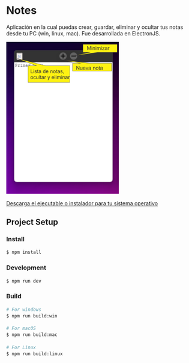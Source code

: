 # Notes

Aplicación en la cual puedas crear, guardar, eliminar y ocultar tus notas desde tu PC (win, linux, mac). Fue desarrollada en ElectronJS.

  <div>
    <img src="https://github.com/cristianflobo/Notes/blob/5e6dfb37e5d5e5ced9d0cc68fd3bbe2773a4edc6/resources/img_git.png?raw=true" width="300" title="img text">
  <div/>
    
  <a href="https://drive.google.com/drive/folders/184KEpbHoZItdrtM3pbBFY95NV29zfS87?usp=sharing" target="_blank" >Descarga el ejecutable o instalador para tu sistema operativo</a>
    
## Project Setup

### Install

```bash
$ npm install
```

### Development

```bash
$ npm run dev
```

### Build

```bash
# For windows
$ npm run build:win

# For macOS
$ npm run build:mac

# For Linux
$ npm run build:linux
```
